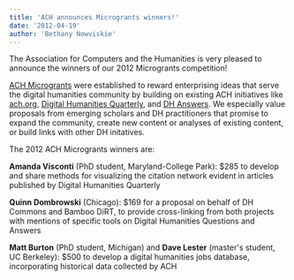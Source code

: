 ```yaml
---
title: 'ACH announces Microgrants winners!'
date: '2012-04-19'
author: 'Bethany Nowviskie'
---
```

The Association for Computers and the Humanities is very pleased to announce the winners of our 2012 Microgrants competition!

[ACH Microgrants](http://ach.org/news/2012/01/ach-microgrants) were established to reward enterprising ideas that serve the digital humanities community by building on existing ACH initiatives like [ach.org](http://ach.org), [Digital Humanities Quarterly](http://digitalhumanities.org/dhq/), and [DH Answers](http://digitalhumanities.org/answers). We especially value proposals from emerging scholars and DH practitioners that promise to expand the community, create new content or analyses of existing content, or build links with other DH initatives.

The 2012 ACH Microgrants winners are:

**Amanda Visconti** (PhD student, Maryland-College Park): $285 to develop and share methods for visualizing the citation network evident in articles published by Digital Humanities Quarterly

**Quinn Dombrowski** (Chicago): $169 for a proposal on behalf of DH Commons and Bamboo DiRT, to provide cross-linking from both projects with mentions of specific tools on Digital Humanities Questions and Answers

**Matt Burton** (PhD student, Michigan) and **Dave Lester** (master's student, UC Berkeley): $500 to develop a digital humanities jobs database, incorporating historical data collected by ACH